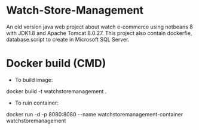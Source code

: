 # Watch-Store-Management
An old version java web project about watch e-commerce using netbeans 8 with JDK1.8 and Apache Tomcat 8.0.27. This project also contain dockerfie, database.script to create in Microsoft SQL Server. 

# Docker build (CMD)
- To build image:

docker build -t watchstoremanagement .

- To ruin container:

docker run -d -p 8080:8080 --name watchstoremanagement-container watchstoremanagement
